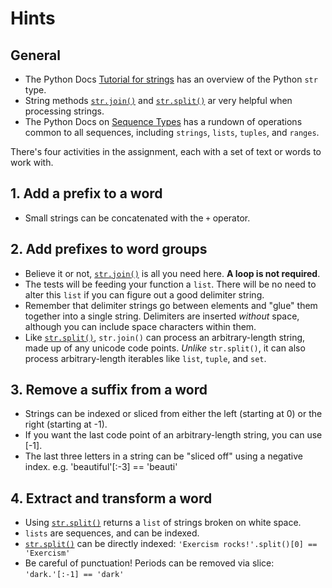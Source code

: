 # Hints

## General

- The Python Docs [Tutorial for strings][python-str-doc] has an overview of the Python `str` type.
- String methods [`str.join()`][str-join] and [`str.split()`][str-split] ar very helpful when processing strings.
- The Python Docs on [Sequence Types][common sequence operations] has a rundown of operations common to all sequences, including `strings`, `lists`, `tuples`, and `ranges`.

There's four activities in the assignment, each with a set of text or words to work with.

## 1. Add a prefix to a word

- Small strings can be concatenated with the `+` operator.

## 2. Add prefixes to word groups

- Believe it or not, [`str.join()`][str-join] is all you need here.  **A loop is not required**.
- The tests will be feeding your function a `list`.  There will be no need to alter this `list` if you can figure out a good delimiter string.
- Remember that delimiter strings go between elements and "glue" them together into a single string. Delimiters are inserted _without_ space, although you can include space characters within them.
- Like [`str.split()`][str-split], `str.join()` can process an arbitrary-length string, made up of any unicode code points. _Unlike_ `str.split()`, it can also process arbitrary-length iterables like `list`, `tuple`, and `set`.


## 3. Remove a suffix from a word

- Strings can be indexed or sliced from either the left (starting at 0) or the right (starting at -1).
- If you want the last code point of an arbitrary-length string, you can use [-1].
- The last three letters in a string can be "sliced off" using a negative index. e.g. 'beautiful'[:-3] == 'beauti'

## 4. Extract and transform a word

- Using [`str.split()`][str-split] returns a `list` of strings broken on white space.
- `lists` are sequences, and can be indexed.
- [`str.split()`][str-split] can be directly indexed: `'Exercism rocks!'.split()[0] == 'Exercism'`
- Be careful of punctuation! Periods can be removed via slice: `'dark.'[:-1] == 'dark'`


[common sequence operations]: https://docs.python.org/3/library/stdtypes.html#text-sequence-type-str
[python-str-doc]: https://docs.python.org/3/tutorial/introduction.html#strings
[str-join]: https://docs.python.org/3/library/stdtypes.html#str.join
[str-split]: https://docs.python.org/3/library/stdtypes.html#str.split
